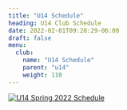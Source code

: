 ```yaml
---
title: "U14 Schedule"
heading: U14 Club Schedule
date: 2022-02-01T09:28:29-06:00
draft: false
menu:
  club: 
    name: "U14 Schedule"
    parent: "u14"
    weight: 110
---
```

[![U14 Spring 2022 Schedule](/img/uploads/u14-schedule.jpg)](/img/uploads/u14-schedule.jpg)
